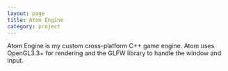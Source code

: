 ```yaml
---
layout: page
title: Atom Engine
category: project
---
```


Atom Engine is my custom cross-platform C++ game engine. Atom uses OpenGL3.3+ for rendering and the GLFW library to handle the window and input.
